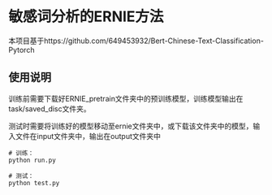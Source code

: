 # 敏感词分析的ERNIE方法
本项目基于https://github.com/649453932/Bert-Chinese-Text-Classification-Pytorch

## 使用说明
训练前需要下载好ERNIE_pretrain文件夹中的预训练模型，训练模型输出在task/saved_disc文件夹。

测试时需要将训练好的模型移动至ernie文件夹中，或下载该文件夹中的模型，输入文件在input文件夹中，输出在output文件夹中

```
# 训练：
python run.py

# 测试：
python test.py
```

